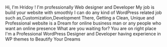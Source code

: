 Hi, I'm Hridoy ! I'm professionally Web designer and Developer My job is build your website with smoothly I can do any kind of WordPress related job such as,Customization,Development There, Getting a Clean, Unique and Professional website is a Dream for online business man or any people who want an online presence What are you waiting for? You are on right place I'm a Professional WordPress Designer and Developer having experience in WP themes to Beautify Your Dreams
